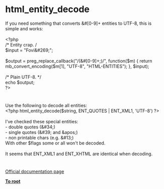 # html_entity_decode




<div class="phpcode"><span class="html">
If you need something that converts &amp;#[0-9]+ entities to UTF-8, this is simple and works:
<br>
<br><span class="default">&lt;?php
<br></span><span class="comment">/* Entity crap. /
<br>$input = &quot;Fovi&amp;#269;&quot;;
<br>
<br>$output = preg_replace_callback(&quot;/(&amp;#[0-9]+;)/&quot;, function($m) { return mb_convert_encoding($m[1], &quot;UTF-8&quot;, &quot;HTML-ENTITIES&quot;); }, $input);
<br>
<br>/* Plain UTF-8. */
<br></span><span class="keyword">echo </span><span class="default">$output</span><span class="keyword">;
<br></span><span class="default">?&gt;</span>
</span>
</div>
  

#


<div class="phpcode"><span class="html">
Use the following to decode all entities:<br><span class="default">&lt;?php html_entity_decode</span><span class="keyword">(</span><span class="default">$string</span><span class="keyword">, </span><span class="default">ENT_QUOTES </span><span class="keyword">| </span><span class="default">ENT_XML1</span><span class="keyword">, </span><span class="string">&apos;UTF-8&apos;</span><span class="keyword">) </span><span class="default">?&gt;<br></span><br>I&apos;ve checked these special entities: <br>- double quotes (&amp;#34;)<br>- single quotes (&amp;#39; and &amp;apos;) <br>- non printable chars (e.g. &amp;#13;)<br>With other $flags some or all won&apos;t be decoded.<br><br>It seems that ENT_XML1 and ENT_XHTML are identical when decoding.</span>
</div>
  

#

[Official documentation page](https://www.php.net/manual/en/function.html-entity-decode.php)

**[To root](/README.md)**